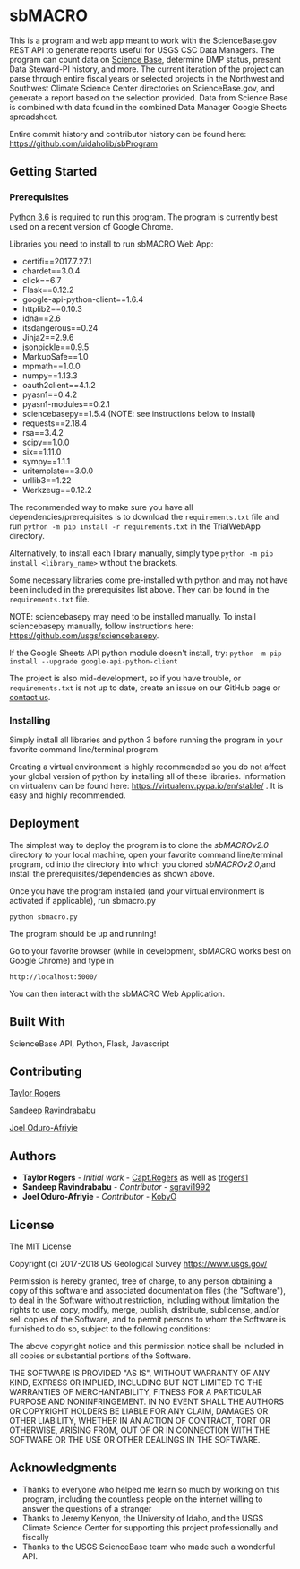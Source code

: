 # sbMACRO

This is a program and web app meant to work with the ScienceBase.gov REST API to generate reports useful for USGS CSC Data Managers. The program can count data on [Science Base](https://www.sciencebase.gov/catalog/), determine DMP status, present Data Steward-PI history, and more. The current iteration of the project can parse through entire fiscal years or selected projects in the Northwest and Southwest Climate Science Center directories on ScienceBase.gov, and generate a report based on the selection provided. Data from Science Base is combined with data found in the combined Data Manager Google Sheets spreadsheet.


Entire commit history and contributor history can be found here: https://github.com/uidaholib/sbProgram

## Getting Started

### Prerequisites

[Python 3.6](https://www.python.org/downloads/) is required to run this program. The program is currently best used on a recent version of Google Chrome.

Libraries you need to install to run sbMACRO Web App:

* certifi==2017.7.27.1
* chardet==3.0.4
* click==6.7
* Flask==0.12.2
* google-api-python-client==1.6.4
* httplib2==0.10.3
* idna==2.6
* itsdangerous==0.24
* Jinja2==2.9.6
* jsonpickle==0.9.5
* MarkupSafe==1.0
* mpmath==1.0.0
* numpy==1.13.3
* oauth2client==4.1.2
* pyasn1==0.4.2
* pyasn1-modules==0.2.1
* sciencebasepy==1.5.4 (NOTE: see instructions below to install)
* requests==2.18.4
* rsa==3.4.2
* scipy==1.0.0
* six==1.11.0
* sympy==1.1.1
* uritemplate==3.0.0
* urllib3==1.22
* Werkzeug==0.12.2

The recommended way to make sure you have all dependencies/prerequisites is to download the `requirements.txt` file and run
`python -m pip install -r requirements.txt` in the TrialWebApp directory.

Alternatively, to install each library manually, simply type `python -m pip install <library_name>` without the brackets.

Some necessary libraries come pre-installed with python and may not have been included in the prerequisites list above. They can be found in the `requirements.txt` file. 

NOTE: sciencebasepy may need to be installed manually. To install sciencebasepy manually, follow instructions here: https://github.com/usgs/sciencebasepy.

If the Google Sheets API python module doesn't install, try: `python -m pip install --upgrade google-api-python-client`

The project is also mid-development, so if you have trouble, or `requirements.txt` is not up to date, create an issue on our GitHub page or [contact us](mailto:trogers@uidaho.edu).

### Installing

Simply install all libraries and python 3 before running the program in your favorite command line/terminal program.

Creating a virtual environment is highly recommended so you do not affect your global version of python by installing all of these libraries. Information on virtualenv can be found here: https://virtualenv.pypa.io/en/stable/ . It is easy and highly recommended.

## Deployment

The simplest way to deploy the program is to clone the *sbMACROv2.0* directory to your local machine, open your favorite command line/terminal program, cd into the directory into which you cloned *sbMACROv2.0*,and install the prerequisites/dependencies as shown above. 

Once you have the program installed (and your virtual environment is activated if applicable), run sbmacro.py

```
python sbmacro.py
```

The program should be up and running!

Go to your favorite browser (while in development, sbMACRO works best on Google Chrome) and type in

```
http://localhost:5000/
```

You can then interact with the sbMACRO Web Application.

## Built With

ScienceBase API,
Python,
Flask,
Javascript

## Contributing

[Taylor Rogers](https://github.com/trogers1)

[Sandeep Ravindrababu](https://github.com/sgravi1992)

[Joel Oduro-Afriyie](https://github.com/KobyO)

## Authors

* **Taylor Rogers** - *Initial work* - [Capt.Rogers](https://gitlab.com/Capt.Rogers) as well as [trogers1](https://github.com/trogers1)
* **Sandeep Ravindrababu** - *Contributor* - [sgravi1992](https://github.com/sgravi1992)
* **Joel Oduro-Afriyie** - *Contributor* - [KobyO](https://github.com/KobyO)

## License
The MIT License

Copyright (c) 2017-2018 US Geological Survey https://www.usgs.gov/

Permission is hereby granted, free of charge, to any person obtaining a copy
of this software and associated documentation files (the "Software"), to deal
in the Software without restriction, including without limitation the rights
to use, copy, modify, merge, publish, distribute, sublicense, and/or sell
copies of the Software, and to permit persons to whom the Software is
furnished to do so, subject to the following conditions:

The above copyright notice and this permission notice shall be included in
all copies or substantial portions of the Software.

THE SOFTWARE IS PROVIDED "AS IS", WITHOUT WARRANTY OF ANY KIND, EXPRESS OR
IMPLIED, INCLUDING BUT NOT LIMITED TO THE WARRANTIES OF MERCHANTABILITY,
FITNESS FOR A PARTICULAR PURPOSE AND NONINFRINGEMENT. IN NO EVENT SHALL THE
AUTHORS OR COPYRIGHT HOLDERS BE LIABLE FOR ANY CLAIM, DAMAGES OR OTHER
LIABILITY, WHETHER IN AN ACTION OF CONTRACT, TORT OR OTHERWISE, ARISING FROM,
OUT OF OR IN CONNECTION WITH THE SOFTWARE OR THE USE OR OTHER DEALINGS IN
THE SOFTWARE.

## Acknowledgments

* Thanks to everyone who helped me learn so much by working on this program, including the countless people on the internet willing to answer the questions of a stranger
* Thanks to Jeremy Kenyon, the University of Idaho, and the USGS Climate Science Center for supporting this project professionally and fiscally
* Thanks to the USGS ScienceBase team who made such a wonderful API.
